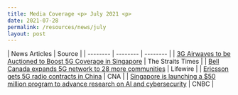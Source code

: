 ```yaml
---
title: Media Coverage <p> July 2021 <p>
date: 2021-07-28
permalink: /resources/news/july
layout: post
---
```




| News Articles | Source | 
| -------- | -------- | -------- |
| <a href="https://www.straitstimes.com/tech/tech-news/3g-airwaves-to-be-auctioned-to-boost-5g-coverage-in-spore" target="_blank">3G Airwaves to be Auctioned to Boost 5G Coverage in Singapore</a>   | The Straits Times     |
| <a href="https://www.lifewire.com/5g-news-4428066" target="_blank">Bell Canada expands 5G network to 28 more communities</a>   | Lifewire     |
| <a href="https://www.channelnewsasia.com/news/business/ericsson-gets-5g-radio-contracts-in-china-sources-15361950" target="_blank">Ericsson gets 5G radio contracts in China</a>   | CNA     |
| <a href="https://www.cnbc.com/2021/07/13/singapore-to-launch-50-million-program-in-ai-cybersecurity-research-for-5g.html" target="_blank">Singapore is launching a $50 million program to advance research on AI and cybersecurity</a>   | CNBC     |